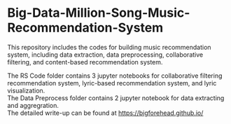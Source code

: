 # Big-Data-Million-Song-Music-Recommendation-System
This repository includes the codes for building music recommendation system, including data extraction, data preprocessing, collaborative filtering, and content-based recommendation system.

The RS Code folder contains 3 jupyter notebooks for collaborative filtering recommendation system, lyric-based recommendation system, and lyric visualization.<br>
The Data Preprocess folder contains 2 jupyter notebook for data extracting and aggregration.<br>
The detailed write-up can be found at https://bigforehead.github.io/
